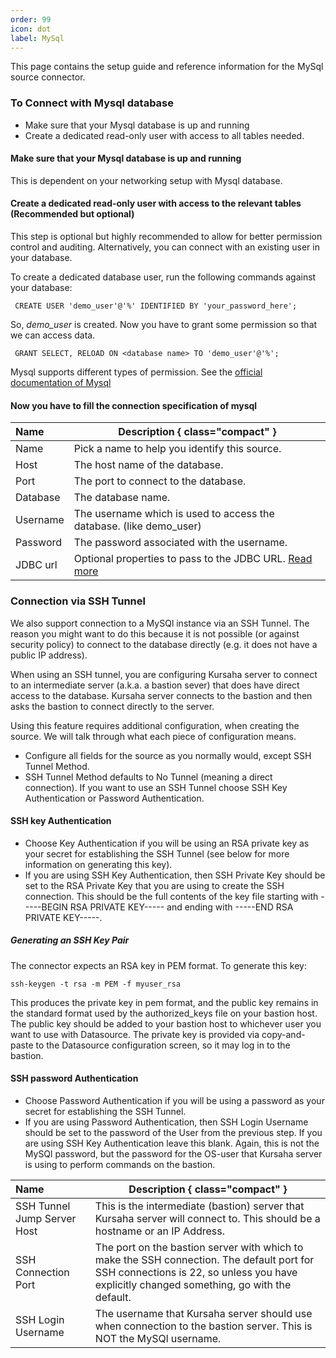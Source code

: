 ```yaml
---
order: 99
icon: dot
label: MySql
---
```


This page contains the setup guide and reference information for the MySql source connector.

### To Connect with Mysql database

- Make sure that your Mysql database is up and running
- Create a dedicated read-only user with access to all tables needed.

#### Make sure that your Mysql database is up and running

This is dependent on your networking setup with Mysql database.

#### Create a dedicated read-only user with access to the relevant tables (Recommended but optional)

This step is optional but highly recommended to allow for better permission control and auditing. Alternatively, you can connect with an existing user in your database.

To create a dedicated database user, run the following commands against your database:

```
 CREATE USER 'demo_user'@'%' IDENTIFIED BY 'your_password_here';
```

So, _demo_user_ is created. Now you have to grant some permission so that we can access data.

```
 GRANT SELECT, RELOAD ON <database name> TO 'demo_user'@'%';
```

Mysql supports different types of permission. See the [official documentation of Mysql](https://dev.mysql.com/doc/refman/8.0/en/privileges-provided.html#privileges-provided-summary)

#### Now you have to fill the connection specification of mysql

| Name     | Description { class="compact" }                                                                                                                   |
| :------- | ------------------------------------------------------------------------------------------------------------------------------------------------- |
| Name     | Pick a name to help you identify this source.                                                                                                     |
| Host     | The host name of the database.                                                                                                                    |
| Port     | The port to connect to the database.                                                                                                              |
| Database | The database name.                                                                                                                                |
| Username | The username which is used to access the database. (like demo_user)                                                                               |
| Password | The password associated with the username.                                                                                                        |
| JDBC url | Optional properties to pass to the JDBC URL. [Read more](https://dev.mysql.com/doc/connector-j/8.0/en/connector-j-reference-jdbc-url-format.html) |

### Connection via SSH Tunnel

We also support connection to a MySQl instance via an SSH Tunnel. The reason you might want to do this because it is not possible (or against security policy) to connect to the database directly (e.g. it does not have a public IP address).

When using an SSH tunnel, you are configuring Kursaha server to connect to an intermediate server (a.k.a. a bastion sever) that does have direct access to the database. Kursaha server connects to the bastion and then asks the bastion to connect directly to the server.

Using this feature requires additional configuration, when creating the source. We will talk through what each piece of configuration means.

- Configure all fields for the source as you normally would, except SSH Tunnel Method.
- SSH Tunnel Method defaults to No Tunnel (meaning a direct connection). If you want to use an SSH Tunnel choose SSH Key Authentication or Password Authentication.

#### SSH key Authentication

- Choose Key Authentication if you will be using an RSA private key as your secret for establishing the SSH Tunnel (see below for more information on generating this key).
- If you are using SSH Key Authentication, then SSH Private Key should be set to the RSA Private Key that you are using to create the SSH connection. This should be the full contents of the key file starting with -----BEGIN RSA PRIVATE KEY----- and ending with -----END RSA PRIVATE KEY-----.

##### Generating an SSH Key Pair

The connector expects an RSA key in PEM format. To generate this key:

```
ssh-keygen -t rsa -m PEM -f myuser_rsa
```

This produces the private key in pem format, and the public key remains in the standard format used by the authorized_keys file on your bastion host. The public key should be added to your bastion host to whichever user you want to use with Datasource. The private key is provided via copy-and-paste to the Datasource configuration screen, so it may log in to the bastion.

#### SSH password Authentication

- Choose Password Authentication if you will be using a password as your secret for establishing the SSH Tunnel.
- If you are using Password Authentication, then SSH Login Username should be set to the password of the User from the previous step. If you are using SSH Key Authentication leave this blank. Again, this is not the MySQl password, but the password for the OS-user that Kursaha server is using to perform commands on the bastion.

| Name                        | Description { class="compact" }                                                                                                                                                         |
| :-------------------------- | --------------------------------------------------------------------------------------------------------------------------------------------------------------------------------------- |
| SSH Tunnel Jump Server Host | This is the intermediate (bastion) server that Kursaha server will connect to. This should be a hostname or an IP Address.                                                              |
| SSH Connection Port         | The port on the bastion server with which to make the SSH connection. The default port for SSH connections is 22, so unless you have explicitly changed something, go with the default. |
| SSH Login Username          | The username that Kursaha server should use when connection to the bastion server. This is NOT the MySQl username.                                                                      |
